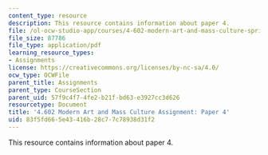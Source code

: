 ```yaml
---
content_type: resource
description: This resource contains information about paper 4.
file: /ol-ocw-studio-app/courses/4-602-modern-art-and-mass-culture-spring-2012/83f5fd665e43416b28c77c78938d31f2_MIT4_602S12_paper4.pdf
file_size: 87786
file_type: application/pdf
learning_resource_types:
- Assignments
license: https://creativecommons.org/licenses/by-nc-sa/4.0/
ocw_type: OCWFile
parent_title: Assignments
parent_type: CourseSection
parent_uid: 57f9c4f7-4fe2-b21f-bd63-e3927cc3d626
resourcetype: Document
title: '4.602 Modern Art and Mass Culture Assignment: Paper 4'
uid: 83f5fd66-5e43-416b-28c7-7c78938d31f2
---
```

This resource contains information about paper 4.